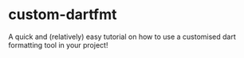 # custom-dartfmt
A quick and (relatively) easy tutorial on how to use a customised dart formatting tool in your project!
